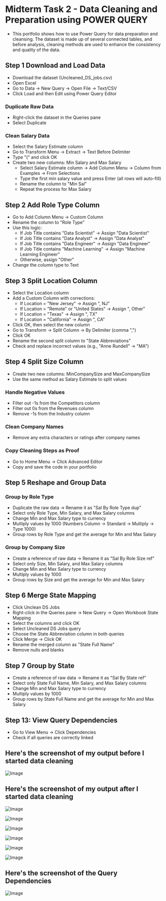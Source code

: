 
# Midterm Task 2 -  Data Cleaning and Preparation using POWER QUERY
- This portfolio shows how to use Power Query for data preparation and cleansing. The dataset is made up of several connected tables, and before analysis, cleaning methods are used to enhance the consistency and quality of the data.


## Step 1 Download and Load Data
- Download the dataset (Uncleaned_DS_jobs.csv)  
- Open Excel  
- Go to Data → New Query → Open File → Text/CSV
- Click Load and then Edit using Power Query Editor
### Duplicate Raw Data
- Right-click the dataset in the Queries pane  
- Select Duplicate
### Clean Salary Data
- Select the Salary Estimate column  
- Go to Transform Menu → Extract → Text Before Delimiter  
- Type "(" and click OK  
- Create two new columns: Min Salary and Max Salary  
   - Select Salary Estimate column → Add Column Menu → Column from Examples → From Selections  
   - Type the first min salary value and press Enter (all rows will auto-fill)  
   - Rename the column to "Min Sal"  
   - Repeat the process for Max Salary  
  

## Step 2 Add Role Type Column
- Go to Add Column Menu → Custom Column  
- Rename the column to "Role Type"  
- Use this logic:  
   - If Job Title contains "Data Scientist" → Assign "Data Scientist"  
   - If Job Title contains "Data Analyst" → Assign "Data Analyst"  
   - If Job Title contains "Data Engineer" → Assign "Data Engineer"  
   - If Job Title contains "Machine Learning" → Assign "Machine Learning Engineer"  
   - Otherwise, assign "Other"  
- Change the column type to Text  

## Step 3 Split Location Column
- Select the Location column
-  Add a Custom Column with corrections:  
   - If Location = "New Jersey" → Assign ", NJ"  
   - If Location = "Remote" or "United States" → Assign ", Other"  
   - If Location = "Texas" → Assign ", TX"  
   - If Location = "California" → Assign ", CA"  
- Click OK, then select the new column  
- Go to Transform → Split Column → By Delimiter (comma ",")  
- Click OK  
- Rename the second split column to "State Abbreviations"  
- Check and replace incorrect values (e.g., "Anne Rundell" → "MA")  


## Step 4 Split Size Column
- Create two new columns: MinCompanySize and MaxCompanySize  
- Use the same method as Salary Estimate to split values
### Handle Negative Values
- Filter out -1s from the Competitors column  
- Filter out 0s from the Revenues column  
- Remove -1s from the Industry column
### Clean Company Names
- Remove any extra characters or ratings after company names
### Copy Cleaning Steps as Proof 
- Go to Home Menu → Click Advanced Editor  
- Copy and save the code in your portfolio

## Step 5 Reshape and Group Data
### Group by Role Type
- Duplicate the raw data → Rename it as "Sal By Role Type dup"
- Select only Role Type, Min Salary, and Max Salary columns  
- Change Min and Max Salary type to currency  
- Multiply values by 1000 (Numbers Column → Standard → Multiply → Type 1000)  
- Group rows by Role Type and get the average for Min and Max Salary

### Group by Company Size  
- Create a reference of raw data → Rename it as "Sal By Role Size ref"
- Select only Size, Min Salary, and Max Salary columns  
- Change Min and Max Salary type to currency  
- Multiply values by 1000  
- Group rows by Size and get the average for Min and Max Salary  


## Step 6 Merge State Mapping
- Click Unclean DS Jobs  
- Right-click in the Queries pane → New Query → Open Workbook State Mapping  
- Select the columns and click OK  
- Select Uncleaned DS Jobs query  
- Choose the State Abbreviation column in both queries  
- Click Merge → Click OK  
- Rename the merged column as "State Full Name"  
- Remove nulls and blanks  

## Step 7 Group by State
- Create a reference of raw data → Rename it as "Sal By State ref"  
- Select only State Full Name, Min Salary, and Max Salary columns  
- Change Min and Max Salary type to currency  
- Multiply values by 1000  
- Group rows by State Full Name and get the average for Min and Max Salary

## Step 13: View Query Dependencies  
- Go to View Menu → Click Dependencies  
- Check if all queries are correctly linked

## Here's the screenshot of my output before I started data cleaning
![Image](https://github.com/roannefajardo/EDM-Fajardo/blob/main/Lab%20Task%202/images/QueryNaMadumi.png?raw=true)


## Here's the screenshot of my output after I started data cleaning
![Image](https://github.com/roannefajardo/EDM-Fajardo/raw/main/Lab%20Task%202/images/Clead_DS_jobs.png)

![Image](https://github.com/roannefajardo/EDM-Fajardo/raw/main/Lab%20Task%202/images/Role%20Size%20Ref.png)

![Image](https://github.com/roannefajardo/EDM-Fajardo/raw/main/Lab%20Task%202/images/Role%20Type%20Ref.png)

![Image](https://github.com/roannefajardo/EDM-Fajardo/raw/main/Lab%20Task%202/images/Size%20RoleType%20Ref.png)

![Image](https://github.com/roannefajardo/EDM-Fajardo/raw/main/Lab%20Task%202/images/State%20Ref.png)

![Image](https://github.com/roannefajardo/EDM-Fajardo/raw/main/Lab%20Task%202/images/State.png)

## Here's the screenshot of the Query Dependencies
![Image](https://github.com/roannefajardo/EDM-Fajardo/raw/main/Lab%20Task%202/images/Querydependency.png)




